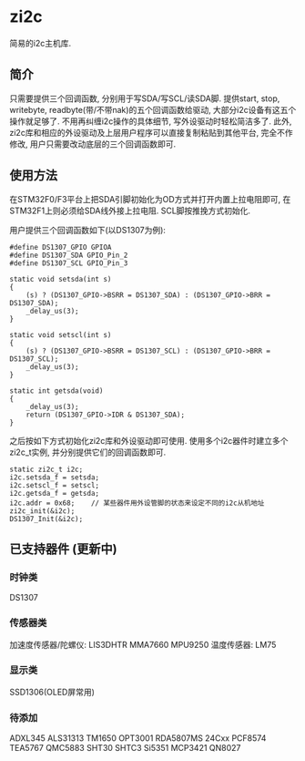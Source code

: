 # zi2c

简易的i2c主机库.

## 简介

只需要提供三个回调函数, 分别用于写SDA/写SCL/读SDA脚. 提供start, stop, writebyte, readbyte(带/不带nak)的五个回调函数给驱动, 大部分i2c设备有这五个操作就足够了.
不用再纠缠i2c操作的具体细节, 写外设驱动时轻松简洁多了.
此外, zi2c库和相应的外设驱动及上层用户程序可以直接复制粘贴到其他平台, 完全不作修改, 用户只需要改动底层的三个回调函数即可.

## 使用方法

在STM32F0/F3平台上把SDA引脚初始化为OD方式并打开内置上拉电阻即可, 在STM32F1上则必须给SDA线外接上拉电阻. SCL脚按推挽方式初始化. 

用户提供三个回调函数如下(以DS1307为例):

    #define DS1307_GPIO GPIOA
    #define DS1307_SDA GPIO_Pin_2
    #define DS1307_SCL GPIO_Pin_3

    static void setsda(int s)
    {
        (s) ? (DS1307_GPIO->BSRR = DS1307_SDA) : (DS1307_GPIO->BRR = DS1307_SDA);
        _delay_us(3);
    }

    static void setscl(int s)
    {
        (s) ? (DS1307_GPIO->BSRR = DS1307_SCL) : (DS1307_GPIO->BRR = DS1307_SCL);
        _delay_us(3);
    }

    static int getsda(void)
    {
        _delay_us(3);
        return (DS1307_GPIO->IDR & DS1307_SDA);
    }

之后按如下方式初始化zi2c库和外设驱动即可使用. 使用多个i2c器件时建立多个zi2c\_t实例, 并分别提供它们的回调函数即可.

    static zi2c_t i2c;
    i2c.setsda_f = setsda;
    i2c.setscl_f = setscl;
    i2c.getsda_f = getsda;
    i2c.addr = 0x68;    // 某些器件用外设管脚的状态来设定不同的i2c从机地址
    zi2c_init(&i2c);
    DS1307_Init(&i2c);

## 已支持器件 (更新中)

### 时钟类

DS1307

### 传感器类

加速度传感器/陀螺仪: LIS3DHTR MMA7660 MPU9250 
温度传感器: LM75

### 显示类

SSD1306(OLED屏常用)

### 待添加

ADXL345 ALS31313 TM1650 OPT3001 RDA5807MS 24Cxx PCF8574 TEA5767 QMC5883 SHT30 SHTC3 Si5351 MCP3421 QN8027
